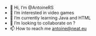 - 👋 Hi, I’m @AntoineRS
- 👀 I’m interested in video games
- 🌱 I’m currently learning Java and HTML
- 💞️ I’m looking to collaborate on ?
- 📫 How to reach me antoine@neat.eu

<!---
AntoineRS/AntoineRS is a ✨ special ✨ repository because its `README.md` (this file) appears on your GitHub profile.
You can click the Preview link to take a look at your changes.
--->
